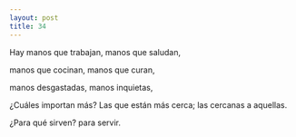 ```yaml
---
layout: post
title: 34
---
```


Hay manos que trabajan, manos que saludan,

manos que cocinan, manos que curan,

manos desgastadas, manos inquietas,

¿Cuáles importan más? Las que están más cerca; las cercanas a aquellas.

¿Para qué sirven? para servir.
